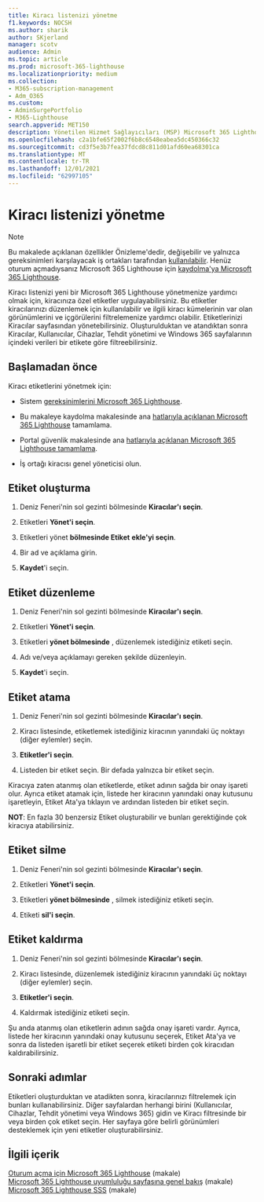 ```yaml
---
title: Kiracı listenizi yönetme
f1.keywords: NOCSH
ms.author: sharik
author: SKjerland
manager: scotv
audience: Admin
ms.topic: article
ms.prod: microsoft-365-lighthouse
ms.localizationpriority: medium
ms.collection:
- M365-subscription-management
- Adm_O365
ms.custom:
- AdminSurgePortfolio
- M365-Lighthouse
search.appverid: MET150
description: Yönetilen Hizmet Sağlayıcıları (MSP) Microsoft 365 Lighthouse, kiracı listenizi yönetmeyi öğrenin.
ms.openlocfilehash: c2a1bfe65f2002f6b8c6548eabea5dc450366c32
ms.sourcegitcommit: cd3f5e3b7fea37fdcd8c811d01afd60ea68301ca
ms.translationtype: MT
ms.contentlocale: tr-TR
ms.lasthandoff: 12/01/2021
ms.locfileid: "62997105"
---
```

# <a name="manage-your-tenant-list"></a>Kiracı listenizi yönetme

> [!NOTE]
> Bu makalede açıklanan özellikler Önizleme'dedir, değişebilir ve yalnızca gereksinimleri karşılayacak iş ortakları tarafından [kullanılabilir](m365-lighthouse-requirements.md). Henüz oturum açmadıysanız Microsoft 365 Lighthouse için [kaydolma'ya Microsoft 365 Lighthouse](m365-lighthouse-sign-up.md).

Kiracı listenizi yeni bir Microsoft 365 Lighthouse yönetmenize yardımcı olmak için, kiracınıza özel etiketler uygulayabilirsiniz. Bu etiketler kiracılarınızı düzenlemek için kullanılabilir ve ilgili kiracı kümelerinin var olan görünümlerini ve içgörülerini filtrelemenize yardımcı olabilir. Etiketlerinizi Kiracılar sayfasından yönetebilirsiniz. Oluşturulduktan ve atandıktan sonra Kiracılar, Kullanıcılar, Cihazlar, Tehdit yönetimi ve Windows 365 sayfalarının içindeki verileri bir etikete göre filtreebilirsiniz.

## <a name="before-you-begin"></a>Başlamadan önce

Kiracı etiketlerini yönetmek için:

- Sistem [gereksinimlerini Microsoft 365 Lighthouse](m365-lighthouse-requirements.md).

- Bu makaleye kaydolma makalesinde ana [hatlarıyla açıklanan Microsoft 365 Lighthouse](m365-lighthouse-sign-up.md) tamamlama.

- Portal güvenlik makalesinde ana [hatlarıyla açıklanan Microsoft 365 Lighthouse tamamlama](m365-lighthouse-configure-portal-security.md).

- İş ortağı kiracısı genel yöneticisi olun.

## <a name="create-a-tag"></a>Etiket oluşturma

1. Deniz Feneri'nin sol gezinti bölmesinde **Kiracılar'ı seçin**.

2. Etiketleri **Yönet'i seçin**.

3. Etiketleri yönet **bölmesinde Etiket** **ekle'yi seçin**.

4. Bir ad ve açıklama girin.

5. **Kaydet**'i seçin.

## <a name="edit-a-tag"></a>Etiket düzenleme

1. Deniz Feneri'nin sol gezinti bölmesinde **Kiracılar'ı seçin**.

2. Etiketleri **Yönet'i seçin**.

3. Etiketleri **yönet bölmesinde** , düzenlemek istediğiniz etiketi seçin.

4. Adı ve/veya açıklamayı gereken şekilde düzenleyin.

5. **Kaydet**'i seçin.

## <a name="assign-a-tag"></a>Etiket atama

1. Deniz Feneri'nin sol gezinti bölmesinde **Kiracılar'ı seçin**.

2. Kiracı listesinde, etiketlemek istediğiniz kiracının yanındaki üç noktayı (diğer eylemler) seçin.

3. **Etiketler'i seçin**.

4. Listeden bir etiket seçin. Bir defada yalnızca bir etiket seçin.

Kiracıya zaten atanmış olan etiketlerde, etiket adının sağda bir onay işareti olur. Ayrıca etiket atamak için, listede her kiracının yanındaki onay kutusunu işaretleyin, Etiket Ata'ya tıklayın ve ardından listeden bir etiket seçin.

**NOT**: En fazla 30 benzersiz Etiket oluşturabilir ve bunları gerektiğinde çok kiracıya atabilirsiniz.

## <a name="delete-a-tag"></a>Etiket silme

1. Deniz Feneri'nin sol gezinti bölmesinde **Kiracılar'ı seçin**.

2. Etiketleri **Yönet'i seçin**.

3. Etiketleri **yönet bölmesinde** , silmek istediğiniz etiketi seçin.

4. Etiketi **sil'i seçin**.

## <a name="remove-a-tag"></a>Etiket kaldırma

1. Deniz Feneri'nin sol gezinti bölmesinde **Kiracılar'ı seçin**.

2. Kiracı listesinde, düzenlemek istediğiniz kiracının yanındaki üç noktayı (diğer eylemler) seçin.

3. **Etiketler'i seçin**.

4. Kaldırmak istediğiniz etiketi seçin.

Şu anda atanmış olan etiketlerin adının sağda onay işareti vardır. Ayrıca, listede her kiracının yanındaki onay kutusunu seçerek, Etiket Ata'ya ve sonra da listeden işaretli bir etiket seçerek etiketi birden çok kiracıdan kaldırabilirsiniz.

## <a name="next-steps"></a>Sonraki adımlar

Etiketleri oluşturduktan ve atadikten sonra, kiracılarınızı filtrelemek için bunları kullanabilirsiniz. Diğer sayfalardan herhangi birini (Kullanıcılar, Cihazlar, Tehdit yönetimi veya Windows 365) gidin ve Kiracı filtresinde bir veya birden çok etiket seçin. Her sayfaya göre belirli görünümleri desteklemek için yeni etiketler oluşturabilirsiniz.

## <a name="related-content"></a>İlgili içerik

[Oturum açma için Microsoft 365 Lighthouse](m365-lighthouse-sign-up.md) (makale)  
[Microsoft 365 Lighthouse uyumluluğu sayfasına genel bakış](m365-lighthouse-device-compliance-page-overview.md) (makale)  
[Microsoft 365 Lighthouse SSS](m365-lighthouse-faq.yml) (makale)
